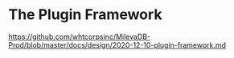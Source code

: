 # The Plugin Framework

https://github.com/whtcorpsinc/MilevaDB-Prod/blob/master/docs/design/2020-12-10-plugin-framework.md
